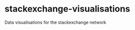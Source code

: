 stackexchange-visualisations
============================

Data visualisations for the stackexchange network
